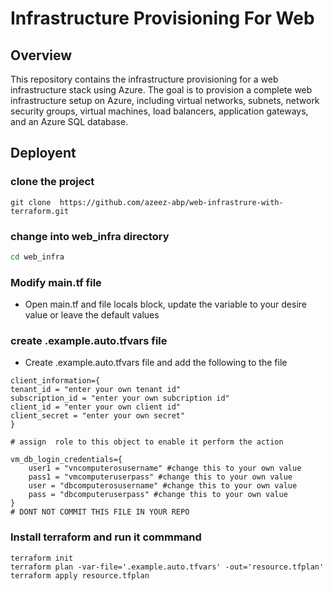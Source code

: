 # Infrastructure Provisioning For Web 

## Overview

This repository contains the infrastructure provisioning for a web infrastructure stack using Azure. The goal is to provision a complete web infrastructure setup on Azure, including virtual networks, subnets, network security groups, virtual machines, load balancers, application gateways, and an Azure SQL database.

## Deployent
### clone the project 
```
git clone  https://github.com/azeez-abp/web-infrastrure-with-terraform.git
```

###  change into web_infra directory
```bash
cd web_infra
```
### Modify main.tf file
- Open main.tf and file locals block, update the variable to your desire value or leave the default values

### create .example.auto.tfvars file
- Create .example.auto.tfvars file and add the following to the file

```hcl
client_information={
tenant_id = "enter your own tenant id"
subscription_id = "enter your own subcription id"
client_id = "enter your own client id"
client_secret = "enter your own secret"
}

# assign  role to this object to enable it perform the action 

vm_db_login_credentials={
    user1 = "vncomputerosusername" #change this to your own value 
    pass1 = "vmcomputeruserpass" #change this to your own value 
    user = "dbcomputerosusername" #change this to your own value 
    pass = "dbcomputeruserpass" #change this to your own value 
}
# DONT NOT COMMIT THIS FILE IN YOUR REPO
```

### Install terraform and run it commmand 

```hcl
terraform init
terraform plan -var-file='.example.auto.tfvars' -out='resource.tfplan'
terraform apply resource.tfplan
```